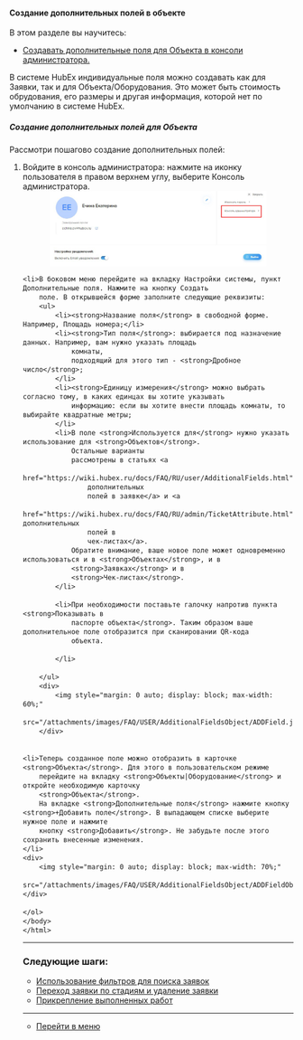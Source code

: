 #### Создание дополнительных полей в объекте
В этом разделе вы научитесь:
<html>
<meta charset="utf-8">
<title>Быстрый переход внутри документа</title>
<ul>
    <li><a href="#createaddfield">Создавать дополнительные поля для Объекта в консоли администратора.</a></li>

</ul>
</html>

<p>В системе HubEx индивидуальные поля можно создавать как для Заявки, так и для Объекта/Оборудования. Это может быть
    стоимость обрудования, его размеры и другая информация, которой нет по умолчанию в системе HubEx.</p>

<html>
<body>
<h5 id="createaddfield">Создание дополнительных полей для Объекта</h5>
<p>Рассмотри пошагово создание дополнительных полей:</p>
<ol type="1">
    <li>Войдите в консоль администратора: нажмите на иконку пользователя в
        правом верхнем углу, выберите Консоль администратора.
    </li>
    <div>
        <img style="margin: 0 auto; display: block; max-width: 80%;"
             src="/attachments/images/FAQ/USER/AdditionalFieldsObject/AdmConsole.jpg"/>
    </div>

    <li>В боковом меню перейдите на вкладку Настройки системы, пункт Дополнительные поля. Нажмите на кнопку Создать
        поле. В открывшейся форме заполните следующие реквизиты:
        <ul>
            <li><strong>Название поля</strong> в свободной форме. Например, Площадь номера;</li>
            <li><strong>Тип поля</strong>: выбирается под назначение данных. Например, вам нужно указать площадь
                комнаты,
                подходящий для этого тип - <strong>Дробное число</strong>;
            </li>
            <li><strong>Единицу измерения</strong> можно выбрать согласно тому, в каких единцах вы хотите указывать
                информацию: если вы хотите внести площадь комнаты, то выбирайте квадратные метры;
            </li>
            <li>В поле <strong>Используется для</strong> нужно указать использование для <strong>Объектов</strong>.
                Остальные варианты
                рассмотрены в статьях <a
                        href="https://wiki.hubex.ru/docs/FAQ/RU/user/AdditionalFields.html">Создание
                    дополнительных
                    полей в заявке</a> и <a
                        href="https://wiki.hubex.ru/docs/FAQ/RU/admin/TicketAttribute.html">Создание дополнительных
                    полей в
                    чек-листах</a>.
                Обратите внимание, ваше новое поле может одновременно использоваться и в <strong>Объектах</strong>, и в
                <strong>Заявках</strong> и в
                <strong>Чек-листах</strong>.
            </li>

            <li>При необходимости поставьте галочку напротив пункта <strong>Показывать в
                паспорте объекта</strong>. Таким образом ваше дополнительное поле отобразится при сканировании QR-кода
                объекта.

            </li>

        </ul>
        <div>
            <img style="margin: 0 auto; display: block; max-width: 60%;"
                 src="/attachments/images/FAQ/USER/AdditionalFieldsObject/ADDField.jpg"/>
        </div>


    <li>Теперь созданное поле можно отобразить в карточке <strong>Объекта</strong>. Для этого в пользовательском режиме
        перейдите на вкладку <strong>Объекты|Оборудование</strong> и откройте необходимую карточку
        <strong>Объекта</strong>.
        На вкладке <strong>Дополнительные поля</strong> нажмите кнопку <strong>+Добавить поле</strong>. В выпадающем списке выберите нужное поле и нажмите
        кнопку <strong>Добавить</strong>. Не забудьте после этого сохранить внесенные изменения.
    </li>
    <div>
        <img style="margin: 0 auto; display: block; max-width: 70%;"
             src="/attachments/images/FAQ/USER/AdditionalFieldsObject/ADDFieldObj.jpg"/>
    </div>

    </ol>
    </body>
    </html>


___
### Следующие шаги:
- [Использование фильтров для поиска заявок](./Filters.md)
- [Переход заявки по стадиям и удаление заявки](./ChangingStatus.md)
- [Прикрепление выполненных работ](./AttachingFiles.md)


___
- [Перейти в меню](http://wiki.hubex.ru)


